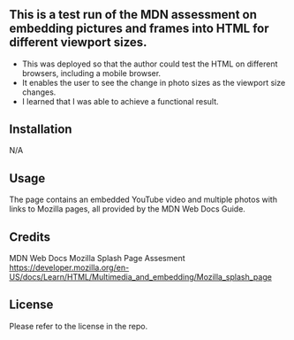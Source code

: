 # <Multimedia and Embedding Assessment>

## This is a test run of the MDN assessment on embedding pictures and frames into HTML for different viewport sizes.

- This was deployed so that the author could test the HTML on different browsers, including a mobile browser.
- It enables the user to see the change in photo sizes as the viewport size changes.
- I learned that I was able to achieve a functional result.

## Installation

N/A

## Usage

The page contains an embedded YouTube video and multiple photos with links to Mozilla pages, all provided by the MDN Web Docs Guide.

## Credits

MDN Web Docs Mozilla Splash Page Assesment https://developer.mozilla.org/en-US/docs/Learn/HTML/Multimedia_and_embedding/Mozilla_splash_page

## License

Please refer to the license in the repo.
